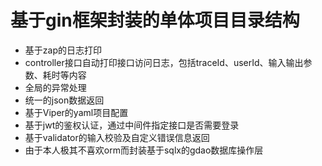 # 基于gin框架封装的单体项目目录结构

- 基于zap的日志打印
- controller接口自动打印接口访问日志，包括traceId、userId、输入输出参数、耗时等内容
- 全局的异常处理
- 统一的json数据返回
- 基于Viper的yaml项目配置
- 基于jwt的鉴权认证，通过中间件指定接口是否需要登录
- 基于validator的输入校验及自定义错误信息返回
- 由于本人极其不喜欢orm而封装基于sqlx的gdao数据库操作层
